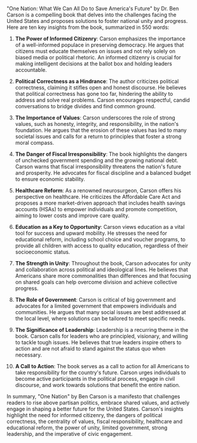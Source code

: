 "One Nation: What We Can All Do to Save America's Future" by Dr. Ben Carson is a compelling book that delves into the challenges facing the United States and proposes solutions to foster national unity and progress. Here are ten key insights from the book, summarized in 550 words:

1. **The Power of Informed Citizenry**: Carson emphasizes the importance of a well-informed populace in preserving democracy. He argues that citizens must educate themselves on issues and not rely solely on biased media or political rhetoric. An informed citizenry is crucial for making intelligent decisions at the ballot box and holding leaders accountable.

2. **Political Correctness as a Hindrance**: The author criticizes political correctness, claiming it stifles open and honest discourse. He believes that political correctness has gone too far, hindering the ability to address and solve real problems. Carson encourages respectful, candid conversations to bridge divides and find common ground.

3. **The Importance of Values**: Carson underscores the role of strong values, such as honesty, integrity, and responsibility, in the nation's foundation. He argues that the erosion of these values has led to many societal issues and calls for a return to principles that foster a strong moral compass.

4. **The Danger of Fiscal Irresponsibility**: The book highlights the dangers of unchecked government spending and the growing national debt. Carson warns that fiscal irresponsibility threatens the nation's future and prosperity. He advocates for fiscal discipline and a balanced budget to ensure economic stability.

5. **Healthcare Reform**: As a renowned neurosurgeon, Carson offers his perspective on healthcare. He criticizes the Affordable Care Act and proposes a more market-driven approach that includes health savings accounts (HSAs) to empower individuals and promote competition, aiming to lower costs and improve care quality.

6. **Education as a Key to Opportunity**: Carson views education as a vital tool for success and upward mobility. He stresses the need for educational reform, including school choice and voucher programs, to provide all children with access to quality education, regardless of their socioeconomic status.

7. **The Strength in Unity**: Throughout the book, Carson advocates for unity and collaboration across political and ideological lines. He believes that Americans share more commonalities than differences and that focusing on shared goals can help overcome division and achieve collective progress.

8. **The Role of Government**: Carson is critical of big government and advocates for a limited government that empowers individuals and communities. He argues that many social issues are best addressed at the local level, where solutions can be tailored to meet specific needs.

9. **The Significance of Leadership**: Leadership is a recurring theme in the book. Carson calls for leaders who are principled, visionary, and willing to tackle tough issues. He believes that true leaders inspire others to action and are not afraid to stand against the status quo when necessary.

10. **A Call to Action**: The book serves as a call to action for all Americans to take responsibility for the country's future. Carson urges individuals to become active participants in the political process, engage in civil discourse, and work towards solutions that benefit the entire nation.

In summary, "One Nation" by Ben Carson is a manifesto that challenges readers to rise above partisan politics, embrace shared values, and actively engage in shaping a better future for the United States. Carson's insights highlight the need for informed citizenry, the dangers of political correctness, the centrality of values, fiscal responsibility, healthcare and educational reform, the power of unity, limited government, strong leadership, and the imperative of civic engagement.